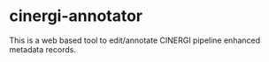# cinergi-annotator

This is a web based tool to edit/annotate  CINERGI pipeline enhanced metadata records.
